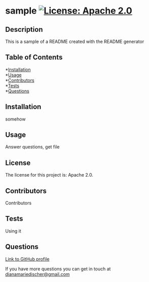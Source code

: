 # sample [![License: Apache 2.0](https://img.shields.io/badge/License-Apache_2.0-blue.svg)](opensource.org/license/Apache-2.0)
## Description
This is a sample of a README created with the README generator

## Table of Contents
*[Installation](#installation)  
*[Usage](#usage)  
*[Contributors](#contributors)  
*[Tests](#tests)  
*[Questions](#questions) 

## Installation
somehow    

## Usage
Answer questions, get file
    
## License
The license for this project is: Apache 2.0.

## Contributors
Contributors
    
## Tests 
Using it
    
## Questions
[Link to GitHub profile](github.com/dianamariedischer)

If you have more questions you can get in touch at dianamariedischer@gmail.com
